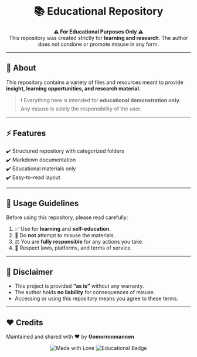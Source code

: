 <h1 align="center">📚 Educational Repository</h1>

<p align="center">
  <b>⚠️ For Educational Purposes Only ⚠️</b><br>
  This repository was created strictly for <b>learning and research</b>.  
  The author does not condone or promote misuse in any form.  
</p>

---

## 📖 About  

This repository contains a variety of files and resources meant to provide  
**insight, learning opportunities, and research material.**  

> ❗ Everything here is intended for **educational demonstration only.**  
> Any misuse is solely the responsibility of the user.  

---

## ⚡ Features  

✔️ Structured repository with categorized folders  
✔️ Markdown documentation  
✔️ Educational materials only  
✔️ Easy-to-read layout  

---

## 🚦 Usage Guidelines  

Before using this repository, please read carefully:  

1. ✅ Use for **learning** and **self-education**.  
2. 🚫 Do **not** attempt to misuse the materials.  
3. ⚖️ You are **fully responsible** for any actions you take.  
4. 📜 Respect laws, platforms, and terms of service.  

---

## 📢 Disclaimer  

- This project is provided **“as is”** without any warranty.  
- The author holds **no liability** for consequences of misuse.  
- Accessing or using this repository means you agree to these terms.  

---

## ❤️ Credits  

Maintained and shared with ❤️ by **Gomorronmannen**  

<p align="center">
  <img src="https://img.shields.io/badge/Made%20with-%E2%9D%A4-red?style=for-the-badge" alt="Made with Love"/>
  <img src="https://img.shields.io/badge/For-'Education'-blue?style=for-the-badge" alt="Educational Badge"/>
</p>
